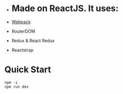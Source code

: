 - # Made on ReactJS. It uses: 

 - [Webpack](http://reactjs.net/bundling/webpack.html)
 - RouterDOM
 - Redux & React Redux
 - Reactstrap

# Quick Start

```
npm -i
npm run dev

```
